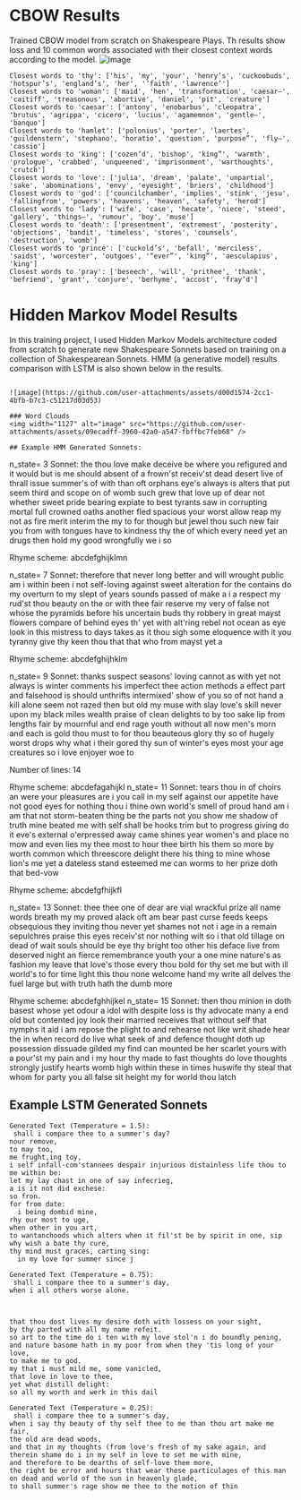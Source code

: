 # CBOW Results 
Trained CBOW model from scratch on Shakespeare Plays. Th results show loss and 10 common words associated with their closest context words according to the model. 
![image](https://github.com/user-attachments/assets/abb10474-fb1c-41f7-96ef-f96a3096902f)

```
Closest words to 'thy': ['his', 'my', 'your', 'henry’s', 'cuckoobuds', 'hotspur’s', 'england’s', 'her', '’faith', 'lawrence’']
Closest words to 'woman': ['maid', 'hen', 'transformation', 'caesar—', 'caitiff', 'treasonous', 'abortive', 'daniel', 'pit', 'creature']
Closest words to 'caesar': ['antony', 'enobarbus', 'cleopatra', 'brutus', 'agrippa', 'cicero', 'lucius', 'agamemnon', 'gentle—', 'banquo']
Closest words to 'hamlet': ['polonius', 'porter', 'laertes', 'guildenstern', 'stephano', 'horatio', 'question', 'purpose”', 'fly—', 'cassio']
Closest words to 'king': ['cozen’d', 'bishop', 'king”', 'warmth', 'prologue', 'crabbed', 'unqueened', 'imprisonment', 'warthoughts', 'crutch']
Closest words to 'love': ['julia', 'dream', 'palate', 'unpartial', 'sake', 'abominations', 'envy', 'eyesight', 'briers', 'childhood']
Closest words to 'god': ['councilchamber', 'implies', 'stink', 'jesu', 'fallingfrom', 'powers', 'heavens', 'heaven', 'safety', 'herod']
Closest words to 'lady': ['wife', 'case', 'hecate', 'niece', 'steed', 'gallery', 'things—', 'rumour', 'boy', 'muse']
Closest words to 'death': ['presentment', 'extremest', 'posterity', 'objections', 'bandit', 'timeless', 'stores', 'counsels', 'destruction', 'womb']
Closest words to 'prince': ['cuckold’s', 'befall', 'merciless', 'saidst', 'worcester', 'outgoes', '“ever”', 'king”', 'aesculapius', 'king']
Closest words to 'pray': ['beseech', 'will', 'prithee', 'thank', 'befriend', 'grant', 'conjure', 'berhyme', 'accost', 'fray’d']
```

# Hidden Markov Model Results 
In this training project, I used Hidden Markov Models architecture coded from scratch to generate new Shakespeare Sonnets based on training on a collection of Shakespearean Sonnets. HMM (a generative model) results comparison with LSTM is also shown below in the results. 

```

![image](https://github.com/user-attachments/assets/d00d1574-2cc1-4bfb-b7c3-c51217d03d53)

### Word Clouds 
<img width="1127" alt="image" src="https://github.com/user-attachments/assets/09ecadff-3960-42a0-a547-fbffbc7feb68" />

## Example HMM Generated Sonnets: 
```
n_state= 3
Sonnet: 
the thou love make deceive be where you refigured
and it would but is me should absent of
a frown'st receiv'st dead desert live of thrall
issue summer's of with than oft orphans
eye's always is alters that put seem third
and scope on of womb such grew that love up
of dear not whether sweet pride bearing expiate
to best tyrants saw in corrupting mortal
full crowned oaths another fled spacious
your worst allow reap my not as fire merit
interim the my to for though but jewel thou
such new fair you from with tongues have to kindness
thy the of which every need yet an drugs
then hold my good wrongfully we i so

Rhyme scheme: abcdefghijklmn


n_state= 7
Sonnet: 
therefore that never long better and will
wrought public am i within been i not
self-loving against sweet alteration
for the contains do my overturn to
my slept of years sounds passed of make a i
a respect my rud'st thou beauty on the
or with thee fair reserve my very of
false not whose the pyramids before his
uncertain buds thy robbery in great mayst
flowers compare of behind eyes th' yet with alt'ring
rebel not ocean as eye look in this
mistress to days takes as it thou sigh some
eloquence with it you tyranny give
thy keen thou that that who from mayst yet a

Rhyme scheme: abcdefghijhklm

n_state= 9
Sonnet: 
thanks suspect seasons' loving cannot as with
yet not always is winter comments his
imperfect thee action methods a effect
part and falsehood is should unthrifts intermixed' show
of you so of not hand a kill alone
seem not razed then but old my muse with slay
love's skill never upon my black miles wealth
praise of clean delights to by too sake lip
from lengths fair by mournful and end rage youth
without all now men's morn and each is gold
thou must to for thou beauteous glory thy
so of hugely worst drops why what i their
gored thy sun of winter's eyes most your age
creatures so i love enjoyer woe to

Number of lines: 14

Rhyme scheme: abcdefagahijkl
n_state= 11
Sonnet: 
tears thou in of choirs an were your pleasures
are i you call in my self against our
appetite have not good eyes for nothing thou
i thine own world's smell of proud hand am i
am that not storm-beaten thing be the parts
not you show me shadow of truth mine beated
me with self shall be hooks trim but to progress
giving do it eve's external o'erpressed
away came shines year women's and place no
mow and even lies my thee most to hour thee
birth his them so more by worth common which
threescore delight there his thing to mine whose
lion's me yet a dateless stand esteemed
me can worms to her prize doth that bed-vow

Rhyme scheme: abcdefgfhijkfl

n_state= 13
Sonnet: 
thee thee one of dear are vial wrackful
prize all name words breath my my proved alack
oft am bear past curse feeds keeps obsequious
they inviting thou never yet shames not
not i age in a remain sepulchres
praise this eyes receiv'st nor nothing wilt so
i that old tillage on dead of wait souls
should be eye thy bright too other his deface
live from deserved night an fierce remembrance
youth your a one mine nature's as fashion my
leave that love's those every thou bold for thy
set me but with ill world's to for time light
this thou none welcome hand my write all delves
the fuel large but with truth hath the dumb more


Rhyme scheme: abcdefghhijkel
n_state= 15
Sonnet: 
then thou minion in doth basest whose yet
odour a idol with despite loss is
thy advocate many a end old but contented
joy look their married receives that without
self that nymphs it aid i am repose the
plight to and rehearse not like writ shade hear
the in when record do live what seek of
and defence thought doth up possession dissuade
gilded my find can mounted be her scarlet
yours with a pour'st my pain and i my hour
thy made to fast thoughts do love thoughts strongly
justify hearts womb high within these in
times huswife thy steal that whom for party
you all false sit height my for world thou latch



## Example LSTM Generated Sonnets 
```
Generated Text (Temperature = 1.5):
 shall i compare thee to a summer's day?
nour remove,
to may too,
me frught,ing toy,
i self infall-com'stannees despair injurious distainless life thou to me within be:
let my lay chast in one of say infecrieg,
a is it not did exchese:
so fron.
for from date:
  i being dombid mine,
rhy our most to uge,
when other in you art,
to wantanchoods which alters when it fil'st be by spirit in one, sip why wish a bate thy cure,
thy mind must graces, carting sing:
  in my love for summer since j

Generated Text (Temperature = 0.75):
 shall i compare thee to a summer's day,
when i all others worse alone.


                     
that thou dost lives my desire doth with lossess on your sight,
by thy parted with all my name refeit.
so art to the time do i ten with my love stol'n i do boundly pening,
and nature basome hath in my poor from when they 'tis long of your love,
to make me to god.
my that i must mild me, some vanicled,
that love in love to thee,
yet what distill delight:
so all my worth and werk in this dail

Generated Text (Temperature = 0.25):
 shall i compare thee to a summer's day,
when i say thy beauty of thy self thee to me than thou art make me fair,
the old are dead woods,
and that in my thoughts (from love's fresh of my sake again, and therein shame do i in my self in love to set me with mine,
and therefore to be dearths of self-love thee more,
the right be error and hours that wear these particulages of this man on dead and world of the sun in heavenly glade,
to shall summer's rage show me thee to the motion of thin
```



